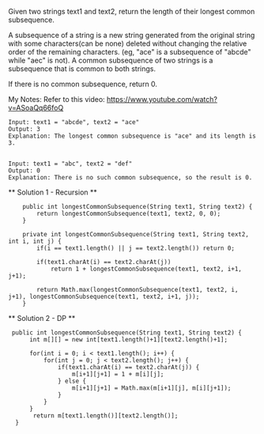 Given two strings text1 and text2, return the length of their longest common subsequence.

A subsequence of a string is a new string generated from the original string with some characters(can be none) deleted without changing the relative order of the remaining characters. (eg, "ace" is a subsequence of "abcde" while "aec" is not). A common subsequence of two strings is a subsequence that is common to both strings.

 

If there is no common subsequence, return 0.

My Notes: Refer to this video: https://www.youtube.com/watch?v=ASoaQq66foQ 


```
Input: text1 = "abcde", text2 = "ace" 
Output: 3  
Explanation: The longest common subsequence is "ace" and its length is 3.


Input: text1 = "abc", text2 = "def"
Output: 0
Explanation: There is no such common subsequence, so the result is 0.
```

** Solution 1 - Recursion **
```
    public int longestCommonSubsequence(String text1, String text2) {
        return longestCommonSubsequence(text1, text2, 0, 0);
    }
    
    private int longestCommonSubsequence(String text1, String text2, int i, int j) {
        if(i == text1.length() || j == text2.length()) return 0;
        
        if(text1.charAt(i) == text2.charAt(j))
            return 1 + longestCommonSubsequence(text1, text2, i+1, j+1);
        
        return Math.max(longestCommonSubsequence(text1, text2, i, j+1), longestCommonSubsequence(text1, text2, i+1, j));
    }
  ```
  
  
  ** Solution 2 - DP **
  
  ```
   public int longestCommonSubsequence(String text1, String text2) {
        int m[][] = new int[text1.length()+1][text2.length()+1];
        
        for(int i = 0; i < text1.length(); i++) {
            for(int j = 0; j < text2.length(); j++) {
                if(text1.charAt(i) == text2.charAt(j)) {
                    m[i+1][j+1] = 1 + m[i][j];
                } else {
                    m[i+1][j+1] = Math.max(m[i+1][j], m[i][j+1]);
                }
            }
        }
         return m[text1.length()][text2.length()];
    }
  ```
